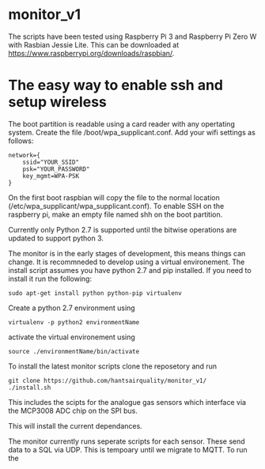 # monitor_v1


The scripts have been tested using Raspberry Pi 3 and Raspberry Pi Zero W with Rasbian Jessie Lite. This can be downloaded at
https://www.raspberrypi.org/downloads/raspbian/.

# The easy way to enable ssh and setup wireless

The boot partition is readable using a card reader with any opertating system. Create the file /boot/wpa_supplicant.conf. Add your wifi settings as follows:

    network={
        ssid="YOUR_SSID"
        psk="YOUR_PASSWORD"
        key_mgmt=WPA-PSK
    }

On the first boot raspbian will copy the file to the normal location (/etc/wpa_supplicant/wpa_supplicant.conf).
To enable SSH on the raspberry pi, make an empty file named shh on the boot partition. 

Currently only Python 2.7 is supported until the bitwise operations are updated to support python 3.

The monitor is in the early stages of development, this means things can change. It is recommneded to develop using a virtual environement. The install script assumes you have python 2.7 and pip installed. If you need to install it run the following:

    sudo apt-get install python python-pip virtualenv
    
Create a python 2.7 environment using

    virtualenv -p python2 environmentName

activate the virtual environement using

    source ./environmentName/bin/activate

To install the latest monitor scripts clone the reposetory and run

    git clone https://github.com/hantsairquality/monitor_v1/
    ./install.sh
    
This includes the scipts for the analogue gas sensors which interface via the MCP3008 ADC chip on the SPI bus.

This will install the current dependances.

The monitor currently runs seperate scripts for each sensor. These send data to a SQL via UDP. This is tempoary until we migrate to MQTT. To run the
